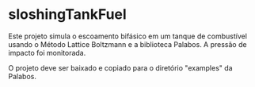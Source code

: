 # sloshingTankFuel

Este projeto simula o escoamento bifásico em um tanque de combustível usando o Método Lattice Boltzmann e a biblioteca Palabos. A pressão de impacto foi monitorada.

O projeto deve ser baixado e copiado para o diretório "examples" da Palabos.